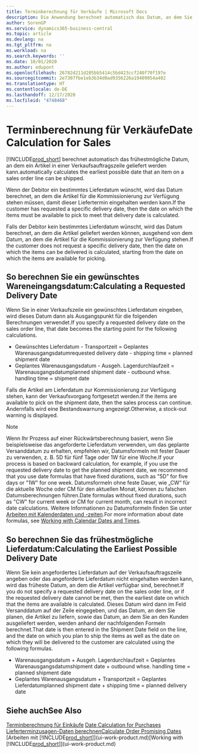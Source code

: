 ```yaml
---
title: Terminberechnung für Verkäufe | Microsoft Docs
description: Die Anwendung berechnet automatisch das Datum, an dem Sie einen Artikel bestellen müssen, damit er zu einem bestimmten Datum im Lagerbestand vorhanden ist. Dies ist das Datum, an dem Sie erwarten können, dass Artikel, die an einem bestimmten Datum bestellt wurden, zur Kommissionierung verfügbar sind.
author: SorenGP
ms.service: dynamics365-business-central
ms.topic: article
ms.devlang: na
ms.tgt_pltfrm: na
ms.workload: na
ms.search.keywords: ''
ms.date: 10/01/2020
ms.author: edupont
ms.openlocfilehash: 26782d211d205bb5414c5bd423ccf240f70f197e
ms.sourcegitcommit: 2e7307fbe1eb3b34d0ad9356226a19409054a402
ms.translationtype: HT
ms.contentlocale: de-DE
ms.lasthandoff: 12/17/2020
ms.locfileid: "4748468"
---
```

# <a name="date-calculation-for-sales"></a><span data-ttu-id="a9b88-104">Terminberechnung für Verkäufe</span><span class="sxs-lookup"><span data-stu-id="a9b88-104">Date Calculation for Sales</span></span>
[!INCLUDE[prod_short](includes/prod_short.md)] <span data-ttu-id="a9b88-105">berechnet automatisch das frühestmögliche Datum, an dem ein Artikel in einer Verkaufsauftragszeile geliefert werden kann.</span><span class="sxs-lookup"><span data-stu-id="a9b88-105">automatically calculates the earliest possible date that an item on a sales order line can be shipped.</span></span>

<span data-ttu-id="a9b88-106">Wenn der Debitor ein bestimmtes Lieferdatum wünscht, wird das Datum berechnet, an dem die Artikel für die Kommissionierung zur Verfügung stehen müssen, damit dieser Liefertermin eingehalten werden kann.</span><span class="sxs-lookup"><span data-stu-id="a9b88-106">If the customer has requested a specific delivery date, then the date on which the items must be available to pick to meet that delivery date is calculated.</span></span>

<span data-ttu-id="a9b88-107">Falls der Debitor kein bestimmtes Lieferdatum wünscht, wird das Datum berechnet, an dem die Artikel geliefert werden können, ausgehend von dem Datum, an dem die Artikel für die Kommissionierung zur Verfügung stehen.</span><span class="sxs-lookup"><span data-stu-id="a9b88-107">If the customer does not request a specific delivery date, then the date on which the items can be delivered is calculated, starting from the date on which the items are available for picking.</span></span>

## <a name="calculating-a-requested-delivery-date"></a><span data-ttu-id="a9b88-108">So berechnen Sie ein gewünschtes Wareneingangsdatum:</span><span class="sxs-lookup"><span data-stu-id="a9b88-108">Calculating a Requested Delivery Date</span></span>
<span data-ttu-id="a9b88-109">Wenn Sie in einer Verkaufszeile ein gewünschtes Lieferdatum eingeben, wird dieses Datum dann als Ausgangspunkt für die folgenden Berechnungen verwendet.</span><span class="sxs-lookup"><span data-stu-id="a9b88-109">If you specify a requested delivery date on the sales order line, that date becomes the starting point for the following calculations.</span></span>

- <span data-ttu-id="a9b88-110">Gewünschtes Lieferdatum - Transportzeit = Geplantes Warenausgangsdatum</span><span class="sxs-lookup"><span data-stu-id="a9b88-110">requested delivery date - shipping time = planned shipment date</span></span>
- <span data-ttu-id="a9b88-111">Geplantes Warenausgangsdatum - Ausgeh. Lagerdurchlaufzeit = Warenausgangsdatum</span><span class="sxs-lookup"><span data-stu-id="a9b88-111">planned shipment date - outbound whse. handling time = shipment date</span></span>

<span data-ttu-id="a9b88-112">Falls die Artikel am Lieferdatum zur Kommissionierung zur Verfügung stehen, kann der Verkaufsvorgang fortgesetzt werden.</span><span class="sxs-lookup"><span data-stu-id="a9b88-112">If the items are available to pick on the shipment date, then the sales process can continue.</span></span> <span data-ttu-id="a9b88-113">Andernfalls wird eine Bestandswarnung angezeigt.</span><span class="sxs-lookup"><span data-stu-id="a9b88-113">Otherwise, a stock-out warning is displayed.</span></span>

> [!Note]
> <span data-ttu-id="a9b88-114">Wenn Ihr Prozess auf einer Rückwärtsberechnung basiert, wenn Sie beispielsweise das angeforderte Lieferdatum verwenden, um das geplante Versanddatum zu erhalten, empfehlen wir, Datumsformeln mit fester Dauer zu verwenden, z. B. 5D für fünf Tage oder 1W für eine Woche.</span><span class="sxs-lookup"><span data-stu-id="a9b88-114">If your process is based on backward calculation, for example, if you use the requested delivery date to get the planned shipment date, we recommend that you use date formulas that have fixed durations, such as "5D" for five days or "1W" for one week.</span></span> <span data-ttu-id="a9b88-115">Datumsformeln ohne feste Dauer, wie „CW“ für die aktuelle Woche oder CM für den aktuellen Monat, können zu falschen Datumsberechnungen führen.</span><span class="sxs-lookup"><span data-stu-id="a9b88-115">Date formulas without fixed durations, such as "CW" for current week or CM for current month, can result in incorrect date calculations.</span></span> <span data-ttu-id="a9b88-116">Weitere Informationen zu Datumsformeln finden Sie unter [Arbeiten mit Kalenderdaten und -zeiten](ui-enter-date-ranges.md).</span><span class="sxs-lookup"><span data-stu-id="a9b88-116">For more information about date formulas, see [Working with Calendar Dates and Times](ui-enter-date-ranges.md).</span></span>

## <a name="calculating-the-earliest-possible-delivery-date"></a><span data-ttu-id="a9b88-117">So berechnen Sie das frühestmögliche Lieferdatum:</span><span class="sxs-lookup"><span data-stu-id="a9b88-117">Calculating the Earliest Possible Delivery Date</span></span>
<span data-ttu-id="a9b88-118">Wenn Sie kein angefordertes Lieferdatum auf der Verkaufsauftragszeile angeben oder das angeforderte Lieferdatum nicht eingehalten werden kann, wird das früheste Datum, an dem die Artikel verfügbar sind, berechnet.</span><span class="sxs-lookup"><span data-stu-id="a9b88-118">If you do not specify a requested delivery date on the sales order line, or if the requested delivery date cannot be met, then the earliest date on which that the items are available is calculated.</span></span> <span data-ttu-id="a9b88-119">Dieses Datum wird dann im Feld Versanddatum auf der Zeile eingegeben, und das Datum, an dem Sie planen, die Artikel zu liefern, sowie das Datum, an dem Sie an den Kunden ausgeliefert werden, werden anhand der nachfolgenden Formeln berechnet.</span><span class="sxs-lookup"><span data-stu-id="a9b88-119">That date is then entered in the Shipment Date field on the line, and the date on which you plan to ship the items as well as the date on which they will be delivered to the customer are calculated using the following formulas.</span></span>

- <span data-ttu-id="a9b88-120">Warenausgangsdatum + Ausgeh. Lagerdurchlaufzeit = Geplantes Warenausgangsdatum</span><span class="sxs-lookup"><span data-stu-id="a9b88-120">shipment date + outbound whse. handling time = planned shipment date</span></span>
- <span data-ttu-id="a9b88-121">Geplantes Warenausgangsdatum + Transportzeit = Geplantes Lieferdatum</span><span class="sxs-lookup"><span data-stu-id="a9b88-121">planned shipment date + shipping time = planned delivery date</span></span>


## <a name="see-also"></a><span data-ttu-id="a9b88-122">Siehe auch</span><span class="sxs-lookup"><span data-stu-id="a9b88-122">See Also</span></span>  
 <span data-ttu-id="a9b88-123">[Terminberechnung für Einkäufe](purchasing-date-calculation-for-purchases.md) </span><span class="sxs-lookup"><span data-stu-id="a9b88-123">[Date Calculation for Purchases](purchasing-date-calculation-for-purchases.md) </span></span>  
 [<span data-ttu-id="a9b88-124">Lieferterminzusagen-Daten berechnen</span><span class="sxs-lookup"><span data-stu-id="a9b88-124">Calculate Order Promising Dates</span></span>](sales-how-to-calculate-order-promising-dates.md)  
 <span data-ttu-id="a9b88-125">[Arbeiten mit [!INCLUDE[prod_short](includes/prod_short.md)]](ui-work-product.md)</span><span class="sxs-lookup"><span data-stu-id="a9b88-125">[Working with [!INCLUDE[prod_short](includes/prod_short.md)]](ui-work-product.md)</span></span>
